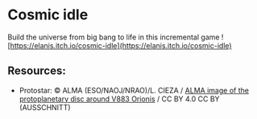 # Cosmic idle
Build the universe from big bang to life in this incremental game !  
[https://elanis.itch.io/cosmic-idle](https://elanis.itch.io/cosmic-idle)

## Resources:
- Protostar: © ALMA (ESO/NAOJ/NRAO)/L. CIEZA / [ALMA image of the protoplanetary disc around V883 Orionis](https://www.eso.org/public/unitedkingdom/images/eso1626b/) / CC BY 4.0 CC BY (AUSSCHNITT)